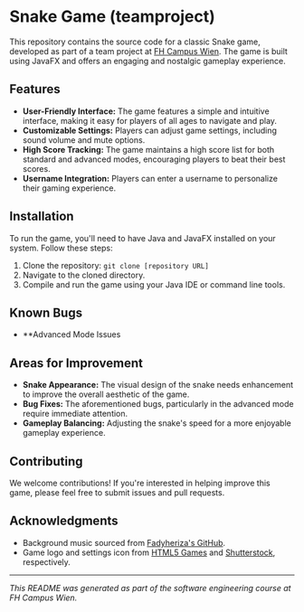 # Snake Game (teamproject)

This repository contains the source code for a classic Snake game, developed as part of a team project at [FH Campus Wien](https://www.fh-campuswien.ac.at/). The game is built using JavaFX and offers an engaging and nostalgic gameplay experience.

## Features

- **User-Friendly Interface:** The game features a simple and intuitive interface, making it easy for players of all ages to navigate and play.
- **Customizable Settings:** Players can adjust game settings, including sound volume and mute options.
- **High Score Tracking:** The game maintains a high score list for both standard and advanced modes, encouraging players to beat their best scores.
- **Username Integration:** Players can enter a username to personalize their gaming experience.

## Installation

To run the game, you'll need to have Java and JavaFX installed on your system. Follow these steps:

1. Clone the repository: `git clone [repository URL]`
2. Navigate to the cloned directory.
3. Compile and run the game using your Java IDE or command line tools.

## Known Bugs

- **Advanced Mode Issues

## Areas for Improvement

- **Snake Appearance:** The visual design of the snake needs enhancement to improve the overall aesthetic of the game.
- **Bug Fixes:** The aforementioned bugs, particularly in the advanced mode require immediate attention.
- **Gameplay Balancing:** Adjusting the snake's speed for a more enjoyable gameplay experience.

## Contributing

We welcome contributions! If you're interested in helping improve this game, please feel free to submit issues and pull requests.

## Acknowledgments

- Background music sourced from [Fadyheriza's GitHub](https://github.com/Fadyheriza/Music).
- Game logo and settings icon from [HTML5 Games](https://html5-games.io) and [Shutterstock](https://www.shutterstock.com), respectively.

---

*This README was generated as part of the software engineering course at FH Campus Wien.*

